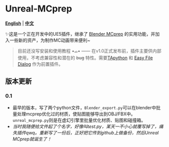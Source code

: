 # Unreal-MCprep

[**English**](./README_EN.md) | [**中文**](./README.md)

✨这是一个正在开发中的UE5插件，继承了 [Blender MCprep](https://theduckcow.com/dev/blender/mcprep/) 的实用功能，并加入一些新的资产，为制作MC动画带来便利~ 

> 目前还没写安装和使用教程 •ࡇ• —— 在v1.0正式发布前，插件主要供内部使用，不考虑兼容性和潜在的 ~~bug~~ 特性。需要[TApython](https://github.com/cgerchenhp/UE_TAPython_Plugin_Release) 和 [Easy File Dialog](https://www.unrealengine.com/marketplace/en-US/product/easy-file-dialog) 作为前置插件。

## 版本更新

### 0.1
- 最早的版本，写了两个python文件，`Blender_export.py`可以在blender中批量处理mcprep优化过的材质，使贴图能够导出到OBJ/FBX中。`unreal_mcprep.py`则是在虚幻引擎里批量优化材质、贴图和碰撞箱。
- *当时我随便给文件起了个名字，好像叫test.py，某天一不小心就覆写掉了，痛失插件qwq。重新写了一份后，正好把它传到github上做备份，然后Unreal MCprep就诞生了！*
